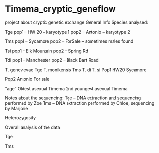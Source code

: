 ﻿# Timema_cryptic_geneflow
project about cryptic genetic exchange
General Info
Species analysed:

Tge
	pop1 – HW 20 – karyotype 1
	pop2 – Antonio – karyotype 2

Tms
	pop1 – Sycamore
	pop2 – ForSale – sometimes males found

Tsi
	pop1 – Elk Mountain
	pop2 – Spring Rd

Tdi
	pop1 – Manchester
	pop2 – Black Bart Road






T. genevievae
Tge
T. monikensis
Tms
T. di
T. si
Pop1
HW20
Sycamore


Pop2
Antonio
For sale


“age”
Oldest asexual Timema
2nd youngest asexual Timema














































Notes about the sequencing:
Tge – DNA extraction and sequencing performed by Zoe
Tms – DNA extraction performed by Chloe, sequencing by Marjorie





















Heterozygosity

















































Overall analysis of the data

Tge










Tms


